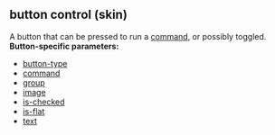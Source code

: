 ## button control (skin)


A button that can be pressed to run a
[command](/%7Bskin%7D/commands), or possibly toggled.
**Button-specific parameters:**
*   [button-type](/%7Bskin%7D/param/button-type)
*   [command](/%7Bskin%7D/param/command)
*   [group](/%7Bskin%7D/param/group)
*   [image](/%7Bskin%7D/param/image)
*   [is-checked](/%7Bskin%7D/param/is-checked)
*   [is-flat](/%7Bskin%7D/param/is-flat)
*   [text](/%7Bskin%7D/param/text)